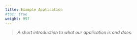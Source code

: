 ```yaml
---
title: Example Application
#toc: true
weight: 997
---
```




>*A short introduction to what our application is and does.*

